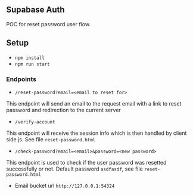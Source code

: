## Supabase Auth

POC for reset password user flow.

## Setup

- `npm install`
- `npm run start`

### Endpoints

- `/reset-password?email=<email to reset for>`

This endpoint will send an email to the request email with a link to reset password and redirection to the current server

- `/verify-account`

This endpoint will receive the session info which is then handled by client side js. See file `reset-password.html`

- `/check-password?email=<email>&password=<new password>`

This endpoint is used to check if the user password was resetted successfully or not. Default password `asdfasdf`, see file `reset-password.html`

- Email bucket url `http://127.0.0.1:54324`
